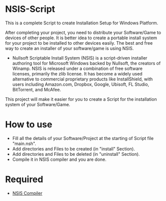 # NSIS-Script
This is a complete Script to create Installation Setup for Windows Platform.

After completing your project, you need to distribute your Software/Game to devices of other people. It is better idea to create a portable install system for your project to be installed to other devices easily.
The best and free way to create an installer of your software/game is using NSIS.

* Nullsoft Scriptable Install System (NSIS) is a script-driven installer authoring tool for Microsoft Windows backed by Nullsoft, the creators of Winamp. NSIS is released under a combination of free software licenses, primarily the zlib license. It has become a widely used alternative to commercial proprietary products like InstallShield, with users including Amazon.com, Dropbox, Google, Ubisoft, FL Studio, BitTorrent, and McAfee.

This project will make it easier for you to create a Script for the installation system of your Software/Game.

# How to use
* Fill all the details of your Software/Project at the starting of Script file "main.nsh".
* Add directories and Files to be created (in "install" Section).
* Add directories and Files to be deleted (in "uninstall" Section).
* Compile it in NSIS compiler and you are done.

# Required
* [NSIS Compiler](https://nsis.sourceforge.io/Download)
